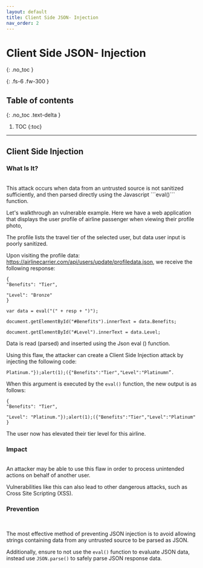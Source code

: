 ```yaml
---
layout: default
title: Client Side JSON- Injection
nav_order: 2
---
```


# Client Side JSON- Injection
{: .no_toc }

{: .fs-6 .fw-300 }

## Table of contents
{: .no_toc .text-delta }

1. TOC
{:toc}

---

## Client Side Injection 


### What Is It?
<br/>
This attack occurs when data from an untrusted source is not sanitized sufficiently, and then parsed directly using the Javascript ```eval()``` function.

Let's walkthrough an vulnerable example. 
Here we have a web application that displays the user profile of airline passenger when viewing their profile photo,

The profile lists the travel tier of the selected user, but data user input is poorly sanitized. 

Upon visiting the profile data: https://airlinecarrier.com/api/users/update/profiledata.json, we receive the following response:

```
{
"Benefits": "Tier",

"Level": "Bronze"
}

var data = eval("(" + resp + ")");

document.getElementById("#Benefits").innerText = data.Benefits;

document.getElementById("#Level").innerText = data.Level;

```

Data is read (parsed) and inserted using the Json eval () function.


Using this flaw, the attacker can create a Client Side Injection attack by injecting the following code:

```
Platinum."});alert(1);({"Benefits":"Tier","Level":"Platinumn”.
```

When this argument is executed by the ```eval()``` function, the new output is as follows:

```
{
"Benefits": "Tier",

"Level": "Platinum."});alert(1);({"Benefits":"Tier","Level":"Platinum"
}
```

The user now has elevated their tier level for this airline.



### Impact
<br/>
An attacker may be able to use this flaw in order to process unintended actions on behalf of another user.  

Vulnerabilities like this can also lead to other dangerous attacks, such as Cross Site Scripting (XSS).

### Prevention
<br/>


The most effective method of preventing JSON injection is to avoid allowing strings containing data from any untrusted source to be parsed as JSON.

Additionally, ensure to not use the ```eval()``` function to evaluate JSON data, instead use ```JSON.parse()``` to safely parse JSON response data. 